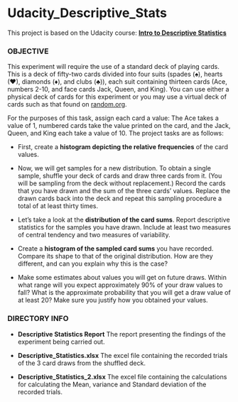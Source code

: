 # Udacity_Descriptive_Stats

This project is based on the Udacity course: [**Intro to Descriptive Statistics**](https://www.udacity.com/course/intro-to-descriptive-statistics--ud827)

### OBJECTIVE
This experiment will require the use of a standard deck of playing cards. This is a deck of fifty-two cards divided into four suits (spades (♠), hearts (♥), diamonds (♦), and clubs (♣)), each suit containing thirteen cards (Ace, numbers 2-10, and face cards Jack, Queen, and King). You can use either a physical deck of cards for this experiment or you may use a virtual deck of cards such as that found on [random.org](http://www.random.org/playing-cards/).

For the purposes of this task, assign each card a value: The Ace takes a value of 1, numbered cards take the value printed on the card, and the Jack, Queen, and King each take a value of 10. The project tasks are as follows:

* First, create a **histogram depicting the relative frequencies** of the card values.

* Now, we will get samples for a new distribution. To obtain a single sample, shuffle your deck of cards and draw three cards from it. (You will be sampling from the deck without replacement.) Record the cards that you have drawn and the sum of the three cards’ values. Replace the drawn cards back into the deck and repeat this sampling procedure a total of at least thirty times.

* Let’s take a look at the **distribution of the card sums**. Report descriptive statistics for the samples you have drawn. Include at least two measures of central tendency and two measures of variability.

* Create a **histogram of the sampled card sums** you have recorded. Compare its shape to that of the original distribution. How are they different, and can you explain why this is the case?

* Make some estimates about values you will get on future draws. Within what range will you expect approximately 90% of your draw values to fall? What is the approximate probability that you will get a draw value of at least 20? Make sure you justify how you obtained your values.

### DIRECTORY INFO
* **Descriptive Statistics Report**
The report presenting the findings of the experiment being carried out.

* **Descriptive_Statistics.xlsx**
The excel file containing the recorded trials of the 3 card draws from the shuffled deck.

* **Descriptive_Statistics_2.xlsx**
The excel file containing the calculations for calculating the Mean, variance and Standard deviation of the recorded trials.
